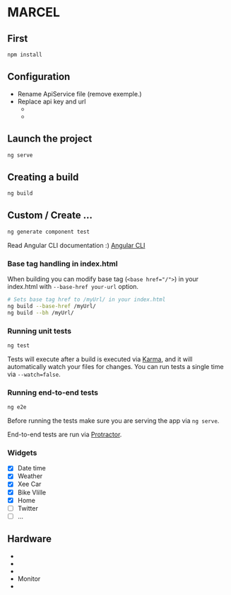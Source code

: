 # MARCEL



## First
```bash
npm install
```

## Configuration

- Rename ApiService file (remove exemple.)
- Replace api key and url
  - [Maps]: https://console.developers.google.com/apis
  - [Openweathermap]: http://openweathermap.org/


## Launch the project
```bash
ng serve
```

## Creating a build
```bash
ng build
```

## Custom / Create ...
```bash
ng generate component test
```
Read Angular CLI documentation :)
[Angular CLI](https://github.com/angular/angular-cli)

### Base tag handling in index.html

When building you can modify base tag (`<base href="/">`) in your index.html with `--base-href your-url` option.

```bash
# Sets base tag href to /myUrl/ in your index.html
ng build --base-href /myUrl/
ng build --bh /myUrl/
```

### Running unit tests

```bash
ng test
```

Tests will execute after a build is executed via [Karma](http://karma-runner.github.io/0.13/index.html), and it will automatically watch your files for changes. You can run tests a single time via `--watch=false`.

### Running end-to-end tests

```bash
ng e2e
```

Before running the tests make sure you are serving the app via `ng serve`.

End-to-end tests are run via [Protractor](https://angular.github.io/protractor/).

<!--### Electron app
```terminal
$ npm run electron
```
-->

### Widgets

- [x] Date time
- [x] Weather
- [x] Xee Car
- [x] Bike Vlille
- [x] Home
- [ ] Twitter
- [ ] ...

## Hardware

- [Raspberry Pi]: http://amzn.to/28Q1ztX
- [Motion Sensor]: http://amzn.to/28Q1zdA
- [Relay]: http://amzn.to/28SjqEU
- Monitor
- [Mirror]: http://amzn.to/28PN0bd
